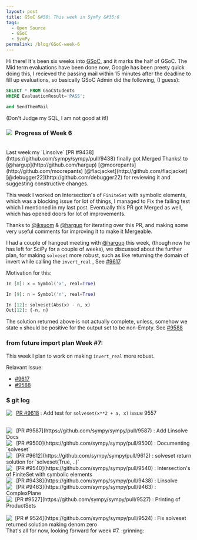 ```yaml
---
layout: post
title: GSoC &#58; This week in SymPy &#35;6
tags:
  - Open Source
  - GSoC
  - SymPy
permalink: /blog/GSoC-week-6
---
```


Hi there! It's been six weeks into [GSoC](https://en.wikipedia.org/wiki/Google_Summer_of_Code),
and it marks the half of GSoC. The Mid term evaluations have been done now, Google has been preety quick doing this, I recieved the passing mail within 15 minutes after the deadline to fill up evaluations, so basically GSoC Admin did the following, (I guess):

```sql
SELECT * FROM GSoCStudents
WHERE EvaluationResult='PASS';
```
```sql
and SendThemMail
```
(Don't Judge my SQL, I am not good at it!)

### &nbsp; **Progress of Week 6** <img style="float: left" src="/assets/gsoc/pr.png"> 
</br>
Last week my `Linsolve` [PR #9438](https://github.com/sympy/sympy/pull/9438)
finally got Merged Thanks! to [@hargup](http://github.com/hargup) [@moorepants](http://github.com/moorepants) [@flacjacket](http://github.com/flacjacket) [@debugger22](http://github.com/debugger22) for reviewing it and suggesting constructive changes.

This week I worked on Intersection's of `FiniteSet` with symbolic elements, which was a blocking issue for lot of things, I managed to Fix the failing test which I mentioned in my last post. Eventually this PR got Merged as well, which has opened doors for lot of improvements.

Thanks to [@jksuom](https://github.com/jksuom) & [@hargup](https://github.com/hargup) for iterating over this PR, and making some very useful comments for improving it to make it Mergeable.

I had a couple of hangout meeting with [@hargup](https://github.com/hargup) this week, (though now he has left for SciPy for a couple of weeks), we discussed about the further plan, for making `solveset` more robust, such as like returning the domain of invert while calling the `invert_real` , See [#9617](https://github.com/sympy/sympy/issues/9617).

Motivation for this:

```python
In [8]: x = Symbol('x', real=True)

In [9]: n = Symbol('n', real=True)

In [12]: solveset(Abs(x) - n, x)
Out[12]: {-n, n}
```

The solution returned above is not actually complete, unless, somehow we state `n` should be positive for the output set to be non-Empty. See [#9588](https://github.com/sympy/sympy/issues/9588)

### **from __future__ import plan**  Week #7:
This week I plan to work on making `invert_real` more robust.

Relavant Issue:

* [#9617](https://github.com/sympy/sympy/issues/9617)
* [#9588](https://github.com/sympy/sympy/issues/9588)


### **$ git log**

<img align="left" src="/assets/gsoc/opr.png"> &nbsp; [PR #9618](https://github.com/sympy/sympy/pull/9618) : Add test for `solveset(x**2 + a, x)` issue 9557

</br>
<img align="left" src="/assets/gsoc/opr.png"> &nbsp; [PR #9587](https://github.com/sympy/sympy/pull/9587) : Add Linsolve Docs

</br>
<img align="left" src="/assets/gsoc/opr.png"> &nbsp; [PR #9500](https://github.com/sympy/sympy/pull/9500) :  Documenting `solveset`

</br>
<img align="left" src="/assets/gsoc/mpr.png"> &nbsp; [PR #9612](https://github.com/sympy/sympy/pull/9612) : solveset return solution for `solveset(True, ..)`

</br>
<img align="left" src="/assets/gsoc/mpr.png"> &nbsp; [PR #9540](https://github.com/sympy/sympy/pull/9540) : Intersection's of FiniteSet with symbolic elements

</br>
<img align="left" src="/assets/gsoc/mpr.png"> &nbsp; [PR #9438](https://github.com/sympy/sympy/pull/9438) : Linsolve

</br>
<img align="left" src="/assets/gsoc/mpr.png"> &nbsp; [PR #9463](https://github.com/sympy/sympy/pull/9463) : ComplexPlane 

</br>
<img style="float: left" src="/assets/gsoc/mpr.png"> &nbsp; [PR #9527](https://github.com/sympy/sympy/pull/9527) : Printing of ProductSets  </br> 

</br>
<img style="float: left" src="/assets/gsoc/mpr.png"> &nbsp; [PR # 9524](https://github.com/sympy/sympy/pull/9524) : Fix solveset returned solution making denom zero 

</br>
That's all for now, looking forward for week #7. :grinning:
